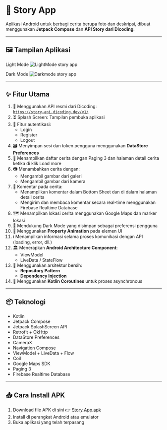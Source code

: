 # 📸 Story App
Aplikasi Android untuk berbagi cerita berupa foto dan deskripsi, dibuat menggunakan **Jetpack Compose** dan **API Story dari Dicoding**.

---

## 🖼️ Tampilan Aplikasi
Light Mode
![LightMode story app](https://github.com/user-attachments/assets/31e330eb-a52c-46ab-8b66-e396177d065f)

Dark Mode
![Darkmode story app](https://github.com/user-attachments/assets/42ba9dda-dc68-4642-9938-6cb861228032)

---

## ✨ Fitur Utama
1. 🔗 Menggunakan API resmi dari Dicoding:  
   [`https://story-api.dicoding.dev/v1/`](https://story-api.dicoding.dev/v1/)
2. ⏳ Splash Screen: Tampilan pembuka aplikasi
3. 🔐 Fitur autentikasi:
   - Login
   - Register
   - Logout
4. 🗃️ Menyimpan sesi dan token pengguna menggunakan **DataStore Preferences**
5. 📜 Menampilkan daftar cerita dengan Paging 3 dan halaman detail cerita ketika di klik Load more
6. 📷 Menambahkan cerita dengan:
   - Mengambil gambar dari galeri
   - Mengambil gambar dari kamera
7. 💬 Komentar pada cerita:
   - Menampilkan komentar dalam Bottom Sheet dan di dalam halaman detail cerita
   - Mengirim dan membaca komentar secara real-time menggunakan Firebase Realtime Database
8. 🗺️ Menampilkan lokasi cerita menggunakan Google Maps dan marker lokasi
9. 🌙 Mendukung Dark Mode yang disimpan sebagai preferensi pengguna
10. 🧠 Menggunakan **Property Animation** pada elemen UI
11. ℹ️ Menampilkan informasi selama proses komunikasi dengan API (loading, error, dll.)
12. 🏛️ Menerapkan **Android Architecture Component**:
    - ViewModel
    - LiveData / StateFlow
13. 🧪 Menggunakan arsitektur bersih:
    - **Repository Pattern**
    - **Dependency Injection**
14. 🔄 Menggunakan **Kotlin Coroutines** untuk proses asynchronous

---

## 📦 Teknologi
- Kotlin
- Jetpack Compose
- Jetpack SplashScreen API
- Retrofit + OkHttp
- DataStore Preferences
- CameraX
- Navigation Compose
- ViewModel + LiveData + Flow
- Coil
- Google Maps SDK
- Paging 3
- Firebase Realtime Database

---

## 📥 Cara Install APK
1. Download file APK di sini 👉 [Story App.apk](https://github.com/hafidz111/story-app-project/releases/download/v1.0.1/Story-App.v1.0.1.apk)
2. Install di perangkat Android atau emulator
3. Buka aplikasi yang telah terpasang
